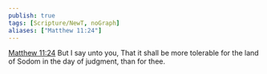 ```yaml
---
publish: true
tags: [Scripture/NewT, noGraph]
aliases: ["Matthew 11:24"]
---
```

[Matthew 11:24](https://churchofjesuschrist.org/study/scriptures/nt/matt/11?lang=eng&id=p24#p24) But I say unto you, That it shall be more tolerable for the land of Sodom in the day of judgment, than for thee.
